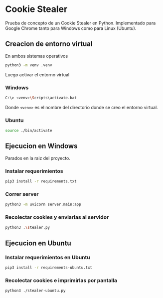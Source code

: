 # Cookie Stealer

Prueba de concepto de un Cookie Stealer en Python. Implementado para Google Chrome tanto para Windows como para Linux (Ubuntu).

## Creacion de entorno virtual

En ambos sistemas operativos

```bash
python3 -m venv .venv
```

Luego activar el entorno virtual

### Windows
```bash
C:\> <venv>\Scripts\activate.bat
```

Donde `<venv>` es el nombre del directorio donde se creo el entorno virtual.

### Ubuntu

```bash
source ./bin/activate
```

## Ejecucion en Windows

Parados en la raiz del proyecto.

### Instalar requerimientos
```bash
pip3 install -r requirements.txt
```

### Correr server
```bash
python3 -m uvicorn server.main:app
```

### Recolectar cookies y enviarlas al servidor
```bash
python3 .\stealer.py
```

## Ejecucion en Ubuntu


### Instalar requerimientos en Ubuntu
```bash
pip3 install -r requirements-ubuntu.txt
```

### Recolectar cookies e imprimirlas por pantalla
```bash
python3 ./stealer-ubuntu.py
```
